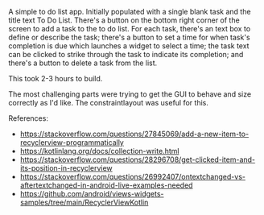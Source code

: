 A simple to do list app. Initially populated with a single blank task and the title text To Do List.
There's a button on the bottom right corner of the screen to add a task to the to do list.
For each task, there's an text box to define or describe the task; there's a button to set a time for when task's completion is due which launches a widget to select a time; the task text can be clicked to strike through the task to indicate its completion; and there's a button to delete a task from the list. 

This took 2-3 hours to build. 

The most challenging parts were trying to get the GUI to behave and size correctly as I'd like. The constraintlayout was useful for this. 

References:
- https://stackoverflow.com/questions/27845069/add-a-new-item-to-recyclerview-programmatically
- https://kotlinlang.org/docs/collection-write.html
- https://stackoverflow.com/questions/28296708/get-clicked-item-and-its-position-in-recyclerview
- https://stackoverflow.com/questions/26992407/ontextchanged-vs-aftertextchanged-in-android-live-examples-needed
- https://github.com/android/views-widgets-samples/tree/main/RecyclerViewKotlin

